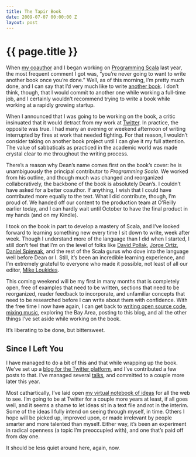 ```yaml
---
title: The Tapir Book
date: 2009-07-07 00:00:00 Z
layout: post
---
```


{{ page.title }}
================

When [my coauthor](http://deanwampler.com/) and I began working on [Programming Scala](http://programmingscala.com/) last year, the most frequent comment I got was, “you’re never going to want to write another book once you’re done.” Well, as of this morning, I’m pretty much done, and I can say that I’d very much like to write [another book](http://ideas.al3x.net/syntax-the-definitive-history-of-programming). I don’t think, though, that I would commit to another one while working a full-time job, and I certainly wouldn’t recommend trying to write a book while working at a rapidly growing startup.

When I announced that I was going to be working on the book, a critic insinuated that it would detract from my work at [Twitter](http://twitter.com/). In practice, the opposite was true. I had many an evening or weekend afternoon of writing interrupted by fires at work that needed fighting. For that reason, I wouldn’t consider taking on another book project until I can give it my full attention. The value of sabbaticals as practiced in the academic world was made crystal clear to me throughout the writing process.

There’s a reason why Dean’s name comes first on the book’s cover: he is unambiguously the principal contributor to *Programming Scala*. We worked from his outline, and though much was changed and reorganized collaboratively, the backbone of the book is absolutely Dean’s. I couldn’t have asked for a better coauthor. If anything, I wish that I could have contributed more equally to the text. What I did contribute, though, I’m proud of. We handed off our content to the production team at O’Reilly earlier today, and I can hardly wait until October to have the final product in my hands (and on my Kindle).

I took on the book in part to develop a mastery of Scala, and I’ve looked forward to learning something new every time I sit down to write, week after week. Though I understand more of the language than I did when I started, I still don’t feel that I’m on the level of folks like [David Pollak](http://blog.lostlake.org/), [Jorge Ortiz](http://scalatips.tumblr.com/), [Daniel Spiewak](http://www.codecommit.com/blog/), and the rest of the Scala gurus who dove into the language well before Dean or I. Still, it’s been an incredible learning experience, and I’m extremely grateful to everyone who made it possible, not least of all our editor, [Mike Loukides](http://www.oreillynet.com/pub/au/29).

This coming weekend will be my first in many months that is completely open, free of examples that need to be written, sections that need to be reorganized, reader feedback to incorporate, and unfamiliar concepts that need to be researched before I can write about them with confidence. With the free time I now have again, I can get back to [writing open source code](http://github.com/al3x), [mixing music](http://seriousdjs.net/), exploring the Bay Area, posting to this blog, and all the other things I’ve set aside while working on the book.

It’s liberating to be done, but bittersweet.

Since I Left You
----------------

I have managed to do a bit of this and that while wrapping up the book. We’ve set up a [blog for the Twitter platform](http://apiblog.twitter.com/), and I’ve contributed a few posts to that. I’ve managed several [talks](http://al3x.net/books_talks.html), and committed to a couple more later this year.

Most cathartically, I’ve laid open [my virtual notebook of ideas](http://ideas.al3x.net/) for all the web to see. I’m going to be at Twitter for a couple more years at least, if all goes well, and it seems a shame to let ideas sit in a text file and rot in the interim. Some of the ideas I fully intend on seeing through myself, in time. Others I hope will be picked up, improved upon, or made irrelevant by people smarter and more talented than myself. Either way, it’s been an experiment in radical openness (a topic I’m preoccupied with), and one that’s paid off from day one.

It should be less quiet around here, again, now.
